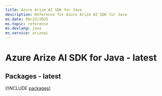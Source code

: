 ```yaml
---
title: Azure Arize AI SDK for Java
description: Reference for Azure Arize AI SDK for Java
ms.date: 09/23/2025
ms.topic: reference
ms.devlang: java
ms.service: arizeai
---
```

# Azure Arize AI SDK for Java - latest
## Packages - latest
[!INCLUDE [packages](arize-ai-index.md)]